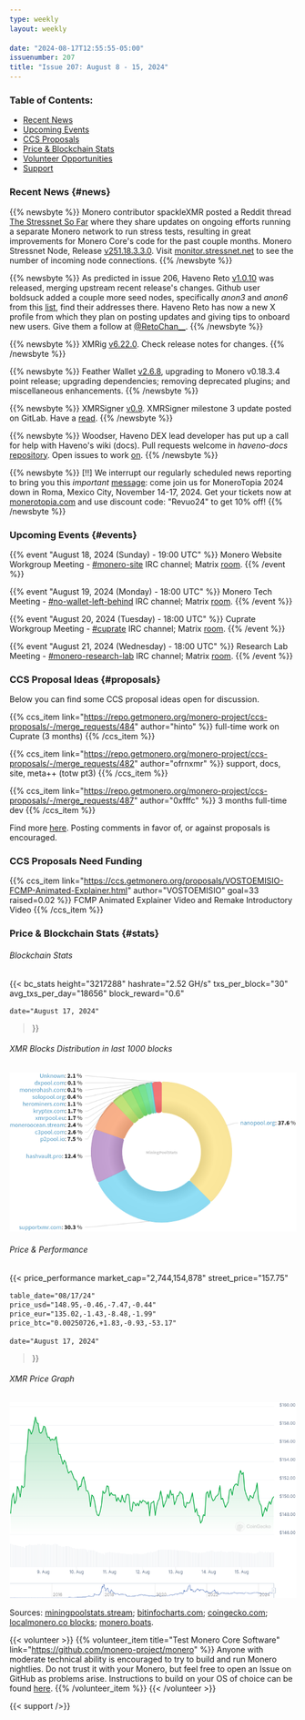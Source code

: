 ```yaml
---
type: weekly
layout: weekly

date: "2024-08-17T12:55:55-05:00"
issuenumber: 207
title: "Issue 207: August 8 - 15, 2024"
---
```


### Table of Contents:

- [Recent News](#news)
- [Upcoming Events](#events)
- [CCS Proposals](#proposals)
- [Price & Blockchain Stats](#stats)
- [Volunteer Opportunities](#volunteer)
- [Support](#support)

### Recent News {#news}

{{% newsbyte %}}
Monero contributor spackleXMR posted a Reddit thread [The Stressnet So Far](https://l.opnxng.com/r/Monero/comments/1eoana8/the_stressnet_so_far/) where they share updates on ongoing efforts running a separate Monero network to run stress tests, resulting in great improvements for Monero Core's code for the past couple months. Monero Stressnet Node, Release [v251.18.3.3.0](https://github.com/spackle-xmr/monero/releases/tag/v251.18.3.3.0). Visit [monitor.stressnet.net](https://monitor.stressnet.net/) to see the number of incoming node connections.
{{% /newsbyte %}}

{{% newsbyte %}}
As predicted in issue 206, Haveno Reto [v1.0.10](https://github.com/retoaccess1/haveno-reto/releases/tag/v1.0.10) was released, merging upstream recent release's changes. Github user boldsuck added a couple more seed nodes, specifically *anon3* and *anon6* from this [list](https://github.com/boldsuck/haveno-retodev/blob/master/core/src/main/resources/xmr_mainnet.seednodes), find their addresses there. Haveno Reto has now a new X profile from which they plan on posting updates and giving tips to onboard new users. Give them a follow at [@RetoChan__](https://xcancel.com/RetoChan__).
{{% /newsbyte %}}

{{% newsbyte %}}
XMRig [v6.22.0](https://github.com/xmrig/xmrig/releases/tag/v6.22.0). Check release notes for changes.
{{% /newsbyte %}}

{{% newsbyte %}}
Feather Wallet [v2.6.8](https://featherwallet.org/download/), upgrading to Monero v0.18.3.4 point release; upgrading dependencies; removing deprecated plugins; and miscellaneous enhancements.
{{% /newsbyte %}}

{{% newsbyte %}}
XMRSigner [v0.9](https://github.com/DiosDelRayo/MoneroSigner/releases/tag/v0.9). XMRSigner milestone 3 update posted on GitLab. Have a [read](https://repo.getmonero.org/monero-project/ccs-proposals/-/merge_requests/465#note_25707).
{{% /newsbyte %}}

{{% newsbyte %}}
Woodser, Haveno DEX lead developer has put up a call for help with Haveno's wiki (docs). Pull requests welcome in *haveno-docs* [repository](https://github.com/haveno-dex/haveno-docs). Open issues to work [on](https://github.com/haveno-dex/haveno/issues?q=is%3Aopen+is%3Aissue+label%3Awiki).
{{% /newsbyte %}}

{{% newsbyte %}}
[!!] We interrupt our regularly scheduled news reporting to bring you this *important* [message](https://xcancel.com/monerotopia/status/1823334204895039515): come join us for MoneroTopia 2024 down in Roma, Mexico City, November 14-17, 2024. Get your tickets now at [monerotopia.com](https://monerotopia.com/) and use discount code: "Revuo24" to get 10% off!
{{% /newsbyte %}}

### Upcoming Events {#events}

{{% event "August 18, 2024 (Sunday) - 19:00 UTC" %}}
Monero Website Workgroup Meeting - [#monero-site](irc://irc.libera.chat/#monero-site) IRC channel; Matrix [room](https://matrix.to/#/#monero-site:monero.social).
{{% /event %}}

{{% event "August 19, 2024 (Monday) - 18:00 UTC" %}}
Monero Tech Meeting - [#no-wallet-left-behind](irc://irc.libera.chat/#no-wallet-left-behind) IRC channel; Matrix [room](https://matrix.to/#/#no-wallet-left-behind:monero.social).
{{% /event %}}

{{% event "August 20, 2024 (Tuesday) - 18:00 UTC" %}}
Cuprate Workgroup Meeting - [#cuprate](irc://irc.libera.chat/#cuprate) IRC channel; Matrix [room](https://matrix.to/#/#cuprate:monero.social).
{{% /event %}}

{{% event "August 21, 2024 (Wednesday) - 18:00 UTC" %}}
Research Lab Meeting - [#monero-research-lab](irc://irc.libera.chat/#monero-research-lab) IRC channel; Matrix [room](https://matrix.to/#/#monero-research-lab:monero.social).
{{% /event %}}

### CCS Proposal Ideas {#proposals}

Below you can find some CCS proposal ideas open for discussion.

{{% ccs_item link="https://repo.getmonero.org/monero-project/ccs-proposals/-/merge_requests/484" author="hinto" %}}
full-time work on Cuprate (3 months)
{{% /ccs_item %}}

{{% ccs_item link="https://repo.getmonero.org/monero-project/ccs-proposals/-/merge_requests/482" author="ofrnxmr" %}}
support, docs, site, meta++ (totw pt3) 
{{% /ccs_item %}}

{{% ccs_item link="https://repo.getmonero.org/monero-project/ccs-proposals/-/merge_requests/487" author="0xfffc" %}}
3 months full-time dev
{{% /ccs_item %}}

Find more [here](https://ccs.getmonero.org/ideas/). Posting comments in favor of, or against proposals is encouraged.

### CCS Proposals Need Funding

{{% ccs_item link="https://ccs.getmonero.org/proposals/VOSTOEMISIO-FCMP-Animated-Explainer.html" author="VOSTOEMISIO" goal=33 raised=0.02 %}}
FCMP Animated Explainer Video and Remake Introductory Video
{{% /ccs_item %}}

### Price & Blockchain Stats {#stats}

###### Blockchain Stats

{{< bc_stats
	height="3217288"
	hashrate="2.52 GH/s"
	txs_per_block="30"
	avg_txs_per_day="18656"
	block_reward="0.6"

	date="August 17, 2024"
>}}

###### XMR Blocks Distribution in last 1000 blocks

![Hashrate Pool Distribution Pie Chart](./hash.png)

###### Price & Performance

{{< price_performance
	market_cap="2,744,154,878"
	street_price="157.75"

	table_date="08/17/24"
	price_usd="148.95,-0.46,-7.47,-0.44"
	price_eur="135.02,-1.43,-8.48,-1.99"
	price_btc="0.00250726,+1.83,-0.93,-53.17"

	date="August 17, 2024"
>}}

###### XMR Price Graph

![XMR Price Graph](./price.png)

Sources: [miningpoolstats.stream](https://miningpoolstats.stream/monero); [bitinfocharts.com](https://bitinfocharts.com/monero/); [coingecko.com](https://www.coingecko.com/en/coins/monero); [localmonero.co blocks](https://localmonero.co/blocks); [monero.boats](https://monero.boats/).

{{< volunteer >}}
{{% volunteer_item title="Test Monero Core Software" link="https://github.com/monero-project/monero" %}}
Anyone with moderate technical ability is encouraged to try to build and run Monero nightlies. Do not trust it with your Monero, but feel free to open an Issue on GitHub as problems arise. Instructions to build on your OS of choice can be found [here](https://github.com/monero-project/monero#compiling-monero-from-source). 
{{% /volunteer_item %}}
{{< /volunteer >}}

{{< support />}}
